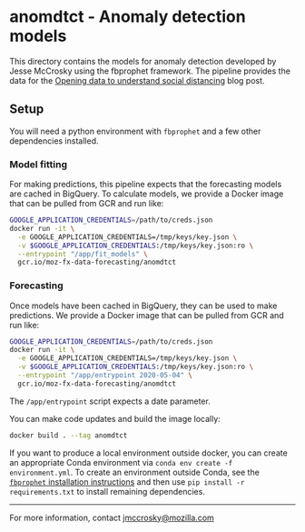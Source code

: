 # anomdtct - Anomaly detection models

This directory contains the models for anomaly detection developed by Jesse McCrosky using the fbprophet framework. The pipeline provides the data for the [Opening data to understand social distancing](https://blog.mozilla.org/data/2020/03/30/opening-data-to-understand-social-distancing/) blog post.

## Setup

You will need a python environment with `fbprophet` and a few other
dependencies installed.

### Model fitting

For making predictions, this pipeline expects that the forecasting models are cached in BigQuery.
To calculate models, we provide a Docker image that can be pulled from GCR
and run like:

```bash
GOOGLE_APPLICATION_CREDENTIALS=/path/to/creds.json
docker run -it \
  -e GOOGLE_APPLICATION_CREDENTIALS=/tmp/keys/key.json \
  -v $GOOGLE_APPLICATION_CREDENTIALS:/tmp/keys/key.json:ro \
  --entrypoint "/app/fit_models" \
  gcr.io/moz-fx-data-forecasting/anomdtct
```

### Forecasting

Once models have been cached in BigQuery, they can be used to make predictions.
We provide a Docker image that can be pulled from GCR and run like:

```bash
GOOGLE_APPLICATION_CREDENTIALS=/path/to/creds.json
docker run -it \
  -e GOOGLE_APPLICATION_CREDENTIALS=/tmp/keys/key.json \
  -v $GOOGLE_APPLICATION_CREDENTIALS:/tmp/keys/key.json:ro \
  --entrypoint "/app/entrypoint 2020-05-04" \
  gcr.io/moz-fx-data-forecasting/anomdtct
```

The `/app/entrypoint` script expects a date parameter.

You can make code updates and build the image locally:

```bash
docker build . --tag anomdtct
```

If you want to produce a local environment outside docker, you can create an
appropriate Conda environment via `conda env create -f environment.yml`.
To create an environment outside Conda, see the
[`fbprophet` installation instructions](https://facebook.github.io/prophet/docs/installation.html)
and then use `pip install -r requirements.txt` to install remaining dependencies.

---

For more information, contact jmccrosky@mozilla.com

